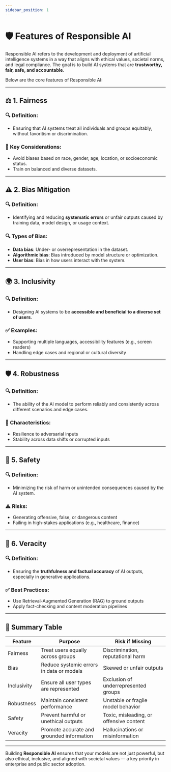 ```yaml
---
sidebar_position: 1
---
```


# 🛡️ Features of Responsible AI

Responsible AI refers to the development and deployment of artificial intelligence systems in a way that aligns with ethical values, societal norms, and legal compliance. The goal is to build AI systems that are **trustworthy, fair, safe, and accountable**.

Below are the core features of Responsible AI:

---

## ⚖️ 1. Fairness

### 🔍 Definition:
- Ensuring that AI systems treat all individuals and groups equitably, without favoritism or discrimination.

### 🧠 Key Considerations:
- Avoid biases based on race, gender, age, location, or socioeconomic status.
- Train on balanced and diverse datasets.

---

## ⚠️ 2. Bias Mitigation

### 🔍 Definition:
- Identifying and reducing **systematic errors** or unfair outputs caused by training data, model design, or usage context.

### 🔍 Types of Bias:
- **Data bias**: Under- or overrepresentation in the dataset.
- **Algorithmic bias**: Bias introduced by model structure or optimization.
- **User bias**: Bias in how users interact with the system.

---

## 🌍 3. Inclusivity

### 🔍 Definition:
- Designing AI systems to be **accessible and beneficial to a diverse set of users**.

### ✅ Examples:
- Supporting multiple languages, accessibility features (e.g., screen readers)
- Handling edge cases and regional or cultural diversity

---

## 🛡️ 4. Robustness

### 🔍 Definition:
- The ability of the AI model to perform reliably and consistently across different scenarios and edge cases.

### 🧠 Characteristics:
- Resilience to adversarial inputs
- Stability across data shifts or corrupted inputs

---

## 🔐 5. Safety

### 🔍 Definition:
- Minimizing the risk of harm or unintended consequences caused by the AI system.

### ⚠️ Risks:
- Generating offensive, false, or dangerous content
- Failing in high-stakes applications (e.g., healthcare, finance)

---

## 📏 6. Veracity

### 🔍 Definition:
- Ensuring the **truthfulness and factual accuracy** of AI outputs, especially in generative applications.

### ✅ Best Practices:
- Use Retrieval-Augmented Generation (RAG) to ground outputs
- Apply fact-checking and content moderation pipelines

---

## 🧩 Summary Table

| Feature     | Purpose                                   | Risk if Missing                         |
| ----------- | ----------------------------------------- | --------------------------------------- |
| Fairness    | Treat users equally across groups         | Discrimination, reputational harm       |
| Bias        | Reduce systemic errors in data or models  | Skewed or unfair outputs                |
| Inclusivity | Ensure all user types are represented     | Exclusion of underrepresented groups    |
| Robustness  | Maintain consistent performance           | Unstable or fragile model behavior      |
| Safety      | Prevent harmful or unethical outputs      | Toxic, misleading, or offensive content |
| Veracity    | Promote accurate and grounded information | Hallucinations or misinformation        |

---

Building **Responsible AI** ensures that your models are not just powerful, but also ethical, inclusive, and aligned with societal values — a key priority in enterprise and public sector adoption.
